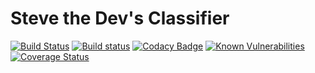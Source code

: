 # Steve the Dev's Classifier

[![Build Status][build-status-image]][build-status-url]
[![Build status][appveyor-status-image]][appveyor-status-url]
[![Codacy Badge][codacy-image]][codacy-url]
[![Known Vulnerabilities][snyk-image]][snyk-url]
[![Coverage Status][coverage-image]][coverage-url]

[appveyor-status-image]: https://ci.appveyor.com/api/projects/status/8i82xnlptwxas7vh/branch/master?svg=true
[appveyor-status-url]: https://ci.appveyor.com/project/stevethedev/std-classifier/branch/master
[build-status-image]: https://travis-ci.org/stevethedev/std-classifier.svg?branch=master
[build-status-url]: https://travis-ci.org/stevethedev/std-classifier
[codacy-image]: https://api.codacy.com/project/badge/Grade/9418a567fab1480c8a11df559b048445
[codacy-url]: https://www.codacy.com/app/stevethedev/std-classifier?utm_source=github.com&amp;utm_medium=referral&amp;utm_content=stevethedev/std-classifier&amp;utm_campaign=Badge_Grade
[coverage-image]: https://coveralls.io/repos/github/stevethedev/std-classifier/badge.svg?branch=master
[coverage-url]: https://coveralls.io/github/stevethedev/std-classifier?branch=master
[license-url]: http://opensource.org/licenses/MIT
[snyk-image]: https://snyk.io/test/github/stevethedev/std-classifier/badge.svg?targetFile=package.json
[snyk-url]: https://snyk.io/test/github/stevethedev/std-classifier?targetFile=package.json
[wiki-url]: https://github.com/stevethedev/std-classifier/wiki
